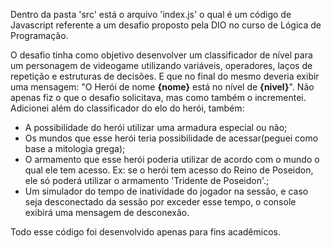 Dentro da pasta 'src' está o arquivo 'index.js' o qual é um código de Javascript referente a um desafio proposto pela DIO no curso de Lógica de Programação. 

O desafio tinha como objetivo desenvolver um classificador de nível para um personagem de videogame utilizando variáveis, operadores, laços de repetição e estruturas de decisões. E que no final do mesmo deveria exibir uma mensagem: "O Herói de nome **{nome}** está no nível de **{nivel}**".
Não apenas fiz o que o desafio solicitava, mas como também o incrementei. 
Adicionei além do classificador do elo do herói, também:
- A possibilidade do herói utilizar uma armadura especial ou não;
- Os mundos que esse herói teria possibilidade de acessar(peguei como base a mitologia grega);
- O armamento que esse herói poderia utilizar de acordo com o mundo o qual ele tem acesso. Ex: se o herói tem acesso do Reino de Poseidon, ele só poderá utilizar o armamento 'Tridente de Poseidon'.;
- Um simulador do tempo de inatividade do jogador na sessão, e caso seja desconectado da sessão por exceder esse tempo, o console exibirá uma mensagem de desconexão.

Todo esse código foi desenvolvido apenas para fins acadêmicos.


